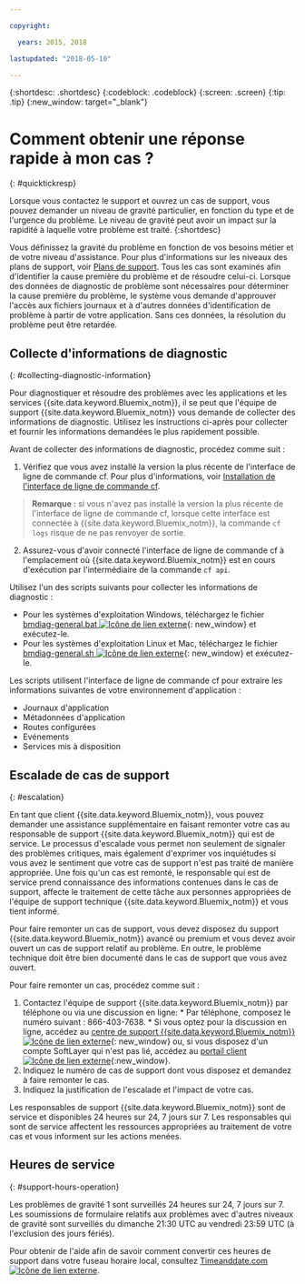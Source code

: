 ```yaml
---

copyright:

  years: 2015, 2018

lastupdated: "2018-05-10"

---
```



{:shortdesc: .shortdesc}
{:codeblock: .codeblock}
{:screen: .screen}
{:tip: .tip}
{:new_window: target="_blank"}


# Comment obtenir une réponse rapide à mon cas ?
{: #quicktickresp}

Lorsque vous contactez le support et ouvrez un cas de support, vous pouvez demander un niveau de gravité particulier, en fonction du type et de l'urgence du problème. Le niveau de gravité peut avoir un impact sur la rapidité à laquelle votre problème est traité.
{:shortdesc}

Vous définissez la gravité du problème en fonction de vos besoins métier et de votre niveau d'assistance. Pour plus d'informations sur les niveaux des plans de support, voir [Plans de support](/docs/get-support/index.html). Tous les cas sont examinés afin d'identifier la cause première du problème et de résoudre celui-ci. Lorsque des données de diagnostic de problème sont nécessaires pour déterminer la cause première du problème, le système vous demande d'approuver l'accès aux fichiers journaux et à d'autres données d'identification de problème à partir de votre application. Sans ces données, la résolution du problème peut être retardée.

## Collecte d'informations de diagnostic
{: #collecting-diagnostic-information}

Pour diagnostiquer et résoudre des problèmes avec les applications et les services {{site.data.keyword.Bluemix_notm}}, il se peut que l'équipe de support {{site.data.keyword.Bluemix_notm}} vous demande de collecter des informations de diagnostic. Utilisez les instructions ci-après pour collecter et fournir les informations demandées le plus rapidement possible.

Avant de collecter des informations de diagnostic, procédez comme suit :

1. Vérifiez que vous avez installé la version la plus récente de l'interface de ligne de commande cf. Pour plus d'informations, voir [Installation de l'interface de ligne de commande cf](/docs/starters/install_cli.html).
>**Remarque :** si vous n'avez pas installé la version la plus récente de l'interface de ligne de commande cf, lorsque cette interface est connectée à {{site.data.keyword.Bluemix_notm}}, la commande `cf logs` risque de ne pas renvoyer de sortie.
2. Assurez-vous d'avoir connecté l'interface de ligne de commande cf à l'emplacement où {{site.data.keyword.Bluemix_notm}} est en cours d'exécution par l'intermédiaire de la commande `cf api`.

Utilisez l'un des scripts suivants pour collecter les informations de diagnostic :

  * Pour les systèmes d'exploitation Windows, téléchargez le fichier [bmdiag-general.bat ![Icône de lien externe](../icons/launch-glyph.svg "Icône de lien externe")](http://bluemix-mustgather.mybluemix.net/mustgather/general/bmdiag-general.bat){: new_window} et exécutez-le.
  * Pour les systèmes d'exploitation Linux et Mac, téléchargez le fichier [bmdiag-general.sh ![Icône de lien externe](../icons/launch-glyph.svg "Icône de lien externe")](http://bluemix-mustgather.mybluemix.net/mustgather/general/bmdiag-general.sh){: new_window} et exécutez-le.

Les scripts utilisent l'interface de ligne de commande cf pour extraire les informations suivantes de votre environnement d'application :
  * Journaux d'application
  * Métadonnées d'application
  * Routes configurées
  * Evénements
  * Services mis à disposition

## Escalade de cas de support
{: #escalation}

En tant que client {{site.data.keyword.Bluemix_notm}}, vous pouvez demander une assistance supplémentaire en faisant remonter votre cas au responsable de support {{site.data.keyword.Bluemix_notm}} qui est de service. Le processus d'escalade vous permet non seulement de signaler des problèmes critiques, mais également d'exprimer vos inquiétudes si vous avez le sentiment que votre cas de support n'est pas traité de manière appropriée. Une fois qu'un cas est remonté, le responsable qui est de service prend connaissance des informations contenues dans le cas de support, affecte le traitement de cette tâche aux personnes appropriées de l'équipe de support technique {{site.data.keyword.Bluemix_notm}} et vous tient informé.

Pour faire remonter un cas de support, vous devez disposez du support {{site.data.keyword.Bluemix_notm}} avancé ou premium et vous devez avoir ouvert un cas de support relatif au problème. En outre, le problème technique doit être bien documenté dans le cas de support que vous avez ouvert.

 Pour faire remonter un cas, procédez comme suit :

  1. Contactez l'équipe de support {{site.data.keyword.Bluemix_notm}} par téléphone ou via une discussion en ligne:
    * Par téléphone, composez le numéro suivant : 866-403-7638.
    * Si vous optez pour la discussion en ligne, accédez au [centre de support {{site.data.keyword.Bluemix_notm}} ![Icône de lien externe](../icons/launch-glyph.svg "Icône de lien externe")](https://console.bluemix.net/unifiedsupport/supportcenter){: new_window} ou, si vous disposez d'un compte SoftLayer qui n'est pas lié, accédez au [portail client ![Icône de lien externe](../icons/launch-glyph.svg)](https://control.softlayer.com/){:new_window}.
  2. Indiquez le numéro de cas de support dont vous disposez et demandez à faire remonter le cas.
  3. Indiquez la justification de l'escalade et l'impact de votre cas.

Les responsables de support {{site.data.keyword.Bluemix_notm}} sont de service et disponibles 24 heures sur 24, 7 jours sur 7. Les responsables qui sont de service affectent les ressources appropriées au traitement de votre cas et vous informent sur les actions menées.


## Heures de service
{: #support-hours-operation}

Les problèmes de gravité 1 sont surveillés 24 heures sur 24, 7 jours sur 7. Les soumissions de formulaire relatifs aux problèmes avec d'autres niveaux de gravité sont surveillés du dimanche 21:30 UTC au vendredi 23:59 UTC (à l'exclusion des jours fériés).

Pour obtenir de l'aide afin de savoir comment convertir ces heures de support dans votre fuseau horaire local, consultez [Timeanddate.com ![Icône de lien externe](../icons/launch-glyph.svg "Icône de lien ")](https://www.timeanddate.com).

